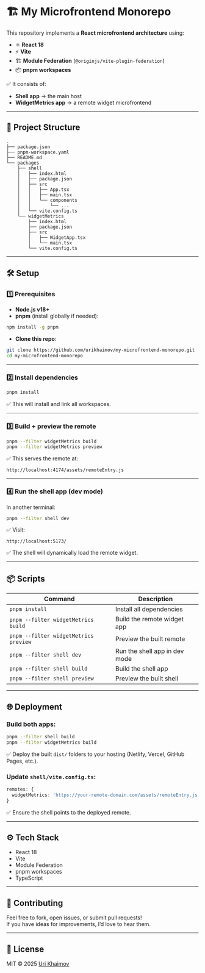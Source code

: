 
# 🏗️ My Microfrontend Monorepo

This repository implements a **React microfrontend architecture** using:

- ⚛ **React 18**
- ⚡ **Vite**
- 🏗 **Module Federation** (`@originjs/vite-plugin-federation`)
- 📦 **pnpm workspaces**

✅ It consists of:
- **Shell app** → the main host  
- **WidgetMetrics app** → a remote widget microfrontend

---

## 📂 Project Structure

```
.
├── package.json
├── pnpm-workspace.yaml
├── README.md
└── packages
    ├── shell
    │   ├── index.html
    │   ├── package.json
    │   ├── src
    │   │   ├── App.tsx
    │   │   ├── main.tsx
    │   │   └── components
    │   │       └── ...
    │   └── vite.config.ts
    └── widgetMetrics
        ├── index.html
        ├── package.json
        ├── src
        │   ├── WidgetApp.tsx
        │   └── main.tsx
        └── vite.config.ts
```

---

## 🛠 Setup

### 1️⃣ Prerequisites

- **Node.js v18+**
- **pnpm** (install globally if needed):

```bash
npm install -g pnpm
```

- **Clone this repo**:

```bash
git clone https://github.com/urikhaimov/my-microfrontend-monorepo.git
cd my-microfrontend-monorepo
```

---

### 2️⃣ Install dependencies

```bash
pnpm install
```

✅ This will install and link all workspaces.

---

### 3️⃣ Build + preview the remote

```bash
pnpm --filter widgetMetrics build
pnpm --filter widgetMetrics preview
```

✅ This serves the remote at:
```
http://localhost:4174/assets/remoteEntry.js
```

---

### 4️⃣ Run the shell app (dev mode)

In another terminal:
```bash
pnpm --filter shell dev
```

✅ Visit:
```
http://localhost:5173/
```

✅ The shell will dynamically load the remote widget.

---

## 📦 Scripts

| Command                                    | Description                            |
|-------------------------------------------|----------------------------------------|
| `pnpm install`                            | Install all dependencies               |
| `pnpm --filter widgetMetrics build`       | Build the remote widget app            |
| `pnpm --filter widgetMetrics preview`     | Preview the built remote               |
| `pnpm --filter shell dev`                 | Run the shell app in dev mode          |
| `pnpm --filter shell build`               | Build the shell app                    |
| `pnpm --filter shell preview`             | Preview the built shell                |

---

## 🌐 Deployment

### Build both apps:
```bash
pnpm --filter shell build
pnpm --filter widgetMetrics build
```

✅ Deploy the built `dist/` folders to your hosting (Netlify, Vercel, GitHub Pages, etc.).

### Update `shell/vite.config.ts`:
```ts
remotes: {
  widgetMetrics: 'https://your-remote-domain.com/assets/remoteEntry.js'
}
```

✅ Ensure the shell points to the deployed remote.

---

## ⚙️ Tech Stack

- React 18
- Vite
- Module Federation
- pnpm workspaces
- TypeScript

---

## 🤝 Contributing

Feel free to fork, open issues, or submit pull requests!  
If you have ideas for improvements, I’d love to hear them.

---

## 📄 License

MIT © 2025 [Uri Khaimov](https://github.com/urikhaimov)
